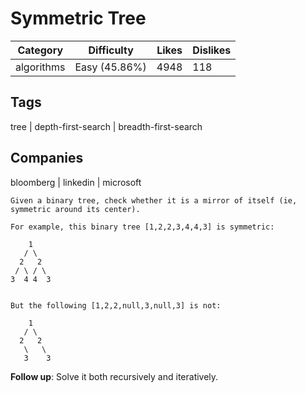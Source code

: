 # Symmetric Tree
| Category   | Difficulty    | Likes | Dislikes |
|------------|---------------|-------|----------|
| algorithms | Easy (45.86%) | 4948  | 118      |

## Tags
tree | depth-first-search | breadth-first-search

## Companies
bloomberg | linkedin | microsoft
```
Given a binary tree, check whether it is a mirror of itself (ie, symmetric around its center).

For example, this binary tree [1,2,2,3,4,4,3] is symmetric:

    1
   / \
  2   2
 / \ / \
3  4 4  3
 

But the following [1,2,2,null,3,null,3] is not:

    1
   / \
  2   2
   \   \
   3    3
```

**Follow up**: Solve it both recursively and iteratively.